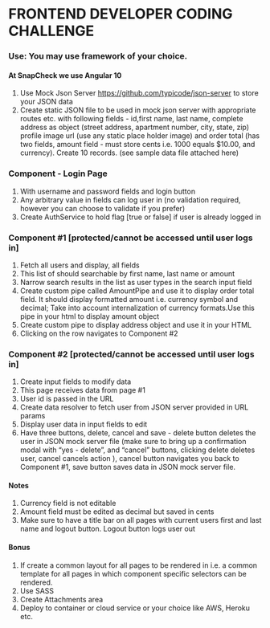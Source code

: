 # FRONTEND DEVELOPER CODING CHALLENGE

### Use: You may use framework of your choice. 
#### At SnapCheck we use Angular 10

1. Use Mock Json Server https://github.com/typicode/json-server to store your JSON data
1. Create static JSON file to be used in mock json server with appropriate routes etc. with following fields - id,first name, last name, complete address as object (street address, apartment number, city, state, zip) profile image url (use any static place holder image) and order total (has two fields, amount field - must store cents i.e. 1000 equals $10.00, and currency). Create 10 records. (see sample data file attached here)

### Component - Login Page 
  1. With username and password fields and login button
  1. Any arbitrary value in fields can log user in (no validation required, however you can choose to validate if you prefer)
  1. Create AuthService to hold flag [true or false] if user is already logged in

### Component #1 [protected/cannot be accessed until user logs in]

  1. Fetch all users and display, all fields
  1. This list of should searchable by first name, last name or amount
  1. Narrow search results in the list as user types in the search input field
  1. Create custom pipe called AmountPipe and use it to display order total field. It should display formatted amount i.e. currency symbol and decimal; Take into account internalization of currency formats.Use this pipe in your html to display amount object
  1. Create custom pipe to display address object and use it in your HTML
  1. Clicking on the row navigates to Component #2

### Component #2  [protected/cannot be accessed until user logs in]
  1. Create input fields to modify data
  1. This page receives data from page #1
  1. User id is passed in the URL
  1. Create data resolver to fetch user from JSON server provided in URL params
  1. Display user data in input fields to edit
  1. Have three buttons, delete, cancel and save - delete button deletes the user in JSON mock server file (make sure to bring up a confirmation modal with “yes - delete”, and “cancel” buttons, clicking delete deletes user, cancel cancels action ), cancel button navigates you back to Component #1, save button saves data in JSON mock server file.


#### Notes
1. Currency field is not editable
1. Amount field must be edited as decimal but saved in cents
1. Make sure to have a title bar on all pages with current users first and last name and logout button. Logout button logs user out

#### Bonus
1. If create a common layout for all pages to be rendered in i.e. a common template for all pages in which component specific selectors can be rendered.
1. Use SASS
1. Create Attachments area
1. Deploy to container or cloud service or your choice like AWS, Heroku etc.
